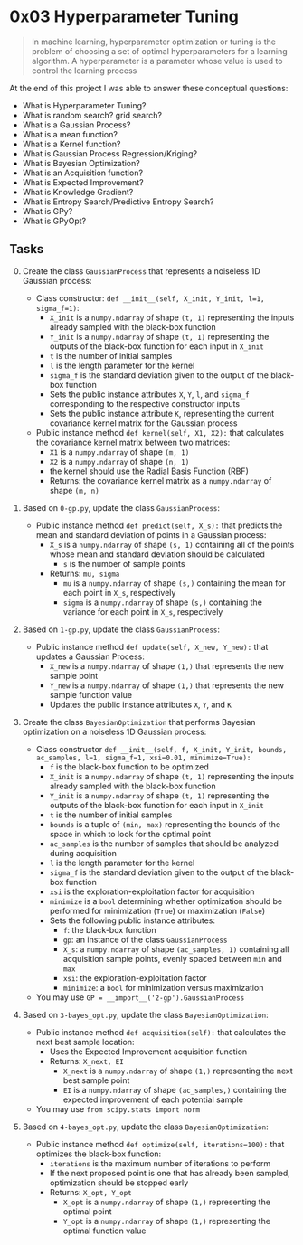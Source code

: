 # 0x03 Hyperparameter Tuning

> In machine learning, hyperparameter optimization or tuning is the problem of choosing a set of optimal hyperparameters for a learning algorithm. A hyperparameter is a parameter whose value is used to control the learning process

At the end of this project I was able to answer these conceptual questions:

* What is Hyperparameter Tuning?
* What is random search? grid search?
* What is a Gaussian Process?
* What is a mean function?
* What is a Kernel function?
* What is Gaussian Process Regression/Kriging?
* What is Bayesian Optimization?
* What is an Acquisition function?
* What is Expected Improvement?
* What is Knowledge Gradient?
* What is Entropy Search/Predictive Entropy Search?
* What is GPy?
* What is GPyOpt?

## Tasks

0. Create the class `GaussianProcess` that represents a noiseless 1D Gaussian process:

    * Class constructor: `def __init__(self, X_init, Y_init, l=1, sigma_f=1)`:
        * `X_init` is a `numpy.ndarray` of shape `(t, 1)` representing the inputs already sampled with the black-box function
        * `Y_init` is a `numpy.ndarray` of shape `(t, 1)` representing the outputs of the black-box function for each input in `X_init`
        * `t` is the number of initial samples
        * `l` is the length parameter for the kernel
        * `sigma_f` is the standard deviation given to the output of the black-box function
        * Sets the public instance attributes `X`, `Y`, `l`, and `sigma_f` corresponding to the respective constructor inputs
        * Sets the public instance attribute `K`, representing the current covariance kernel matrix for the Gaussian process
    * Public instance method `def kernel(self, X1, X2):` that calculates the covariance kernel matrix between two matrices:
        * `X1` is a `numpy.ndarray` of shape `(m, 1)`
        * `X2` is a `numpy.ndarray` of shape `(n, 1)`
        * the kernel should use the Radial Basis Function (RBF)
        * Returns: the covariance kernel matrix as a `numpy.ndarray` of shape `(m, n)`

1. Based on `0-gp.py`, update the class `GaussianProcess`:

    * Public instance method `def predict(self, X_s):` that predicts the mean and standard deviation of points in a Gaussian process:
        * `X_s` is a `numpy.ndarray` of shape `(s, 1)` containing all of the points whose mean and standard deviation should be calculated
            * `s` is the number of sample points
        * Returns: `mu, sigma`
            * `mu` is a `numpy.ndarray` of shape `(s,)` containing the mean for each point in `X_s`, respectively
            * `sigma` is a `numpy.ndarray` of shape `(s,)` containing the variance for each point in `X_s`, respectively

2. Based on `1-gp.py`, update the class `GaussianProcess`:

    * Public instance method `def update(self, X_new, Y_new):` that updates a Gaussian Process:
        * `X_new` is a `numpy.ndarray` of shape `(1,)` that represents the new sample point
        * `Y_new` is a `numpy.ndarray` of shape `(1,)` that represents the new sample function value
        * Updates the public instance attributes `X`, `Y`, and `K`

3. Create the class `BayesianOptimization` that performs Bayesian optimization on a noiseless 1D Gaussian process:

    * Class constructor `def __init__(self, f, X_init, Y_init, bounds, ac_samples, l=1, sigma_f=1, xsi=0.01, minimize=True):`
        * `f` is the black-box function to be optimized
        * `X_init` is a `numpy.ndarray` of shape `(t, 1)` representing the inputs already sampled with the black-box function
        * `Y_init` is a `numpy.ndarray` of shape `(t, 1)` representing the outputs of the black-box function for each input in `X_init`
        * `t` is the number of initial samples
        * `bounds` is a tuple of `(min, max)` representing the bounds of the space in which to look for the optimal point
        * `ac_samples` is the number of samples that should be analyzed during acquisition
        * `l` is the length parameter for the kernel
        * `sigma_f` is the standard deviation given to the output of the black-box function
        * `xsi` is the exploration-exploitation factor for acquisition
        * `minimize` is a `bool` determining whether optimization should be performed for minimization (`True`) or maximization (`False`)
        * Sets the following public instance attributes:
            * `f`: the black-box function
            * `gp`: an instance of the class `GaussianProcess`
            * `X_s`: a `numpy.ndarray` of shape `(ac_samples, 1)` containing all acquisition sample points, evenly spaced between `min` and `max`
            * `xsi`: the exploration-exploitation factor
            * `minimize`: a `bool` for minimization versus maximization
    * You may use `GP = __import__('2-gp').GaussianProcess`

4. Based on `3-bayes_opt.py`, update the class `BayesianOptimization`:

    * Public instance method `def acquisition(self):` that calculates the next best sample location:
        * Uses the Expected Improvement acquisition function
        * Returns: `X_next, EI`
            * `X_next` is a `numpy.ndarray` of shape `(1,)` representing the next best sample point
            * `EI` is a `numpy.ndarray` of shape `(ac_samples,)` containing the expected improvement of each potential sample
    * You may use `from scipy.stats import norm`

5. Based on `4-bayes_opt.py`, update the class `BayesianOptimization`:

    * Public instance method `def optimize(self, iterations=100):` that optimizes the black-box function:
        * `iterations` is the maximum number of iterations to perform
        * If the next proposed point is one that has already been sampled, optimization should be stopped early
        * Returns: `X_opt, Y_opt`
            * `X_opt` is a `numpy.ndarray` of shape `(1,)` representing the optimal point
            * `Y_opt` is a `numpy.ndarray` of shape `(1,)` representing the optimal function value


